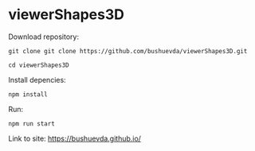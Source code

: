 # viewerShapes3D

Download repository:
```
git clone git clone https://github.com/bushuevda/viewerShapes3D.git
```
```
cd viewerShapes3D
 ```
Install depencies:
```
npm install
 ```
Run:
```
npm run start
```

Link to site: https://bushuevda.github.io/
